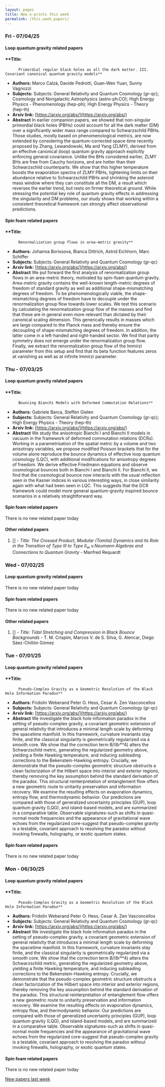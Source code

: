 ```yaml
---
layout: pages
title: New e-prints this week
permalink: /this_week_papers/
---
```




### Fri - 07/04/25

#### Loop quantum gravity related papers

#### **Title:
          Primordial regular black holes as all the dark matter. III. Covariant canonical quantum gravity models**
 - **Authors:** Marco Calzà, Davide Pedrotti, Guan-Wen Yuan, Sunny Vagnozzi
 - **Subjects:** Subjects:
General Relativity and Quantum Cosmology (gr-qc); Cosmology and Nongalactic Astrophysics (astro-ph.CO); High Energy Physics - Phenomenology (hep-ph); High Energy Physics - Theory (hep-th)
 - **Arxiv link:** [https://arxiv.org/abs/](https://arxiv.org/abs/)
 - **Abstract**
 In earlier companion papers, we showed that non-singular primordial black holes (PBHs) could account for all the dark matter (DM) over a significantly wider mass range compared to Schwarzschild PBHs. Those studies, mostly based on phenomenological metrics, are now extended by considering the quantum-corrected space-time recently proposed by Zhang, Lewandowski, Ma and Yang (ZLMY), derived from an effective canonical (loop) quantum gravity approach explicitly enforcing general covariance. Unlike the BHs considered earlier, ZLMY BHs are free from Cauchy horizons, and are hotter than their Schwarzschild counterparts. We show that this higher temperature boosts the evaporation spectra of ZLMY PBHs, tightening limits on their abundance relative to Schwarzschild PBHs and shrinking the asteroid mass window where they can constitute all the DM, a result which reverses the earlier trend, but rests on firmer theoretical ground. While stressing the potential key role of quantum gravity effects in addressing the singularity and DM problems, our study shows that working within a consistent theoretical framework can strongly affect observational predictions. 

#### Spin foam related papers

#### **Title:
          Renormalization group flows in area-metric gravity**
 - **Authors:** Johanna Borissova, Bianca Dittrich, Astrid Eichhorn, Marc Schiffer
 - **Subjects:** Subjects:
General Relativity and Quantum Cosmology (gr-qc)
 - **Arxiv link:** [https://arxiv.org/abs/](https://arxiv.org/abs/)
 - **Abstract**
 We put forward the first analysis of renormalization group flows in an area-metric theory, motivated by spin-foam quantum gravity. Area-metric gravity contains the well-known length-metric degrees of freedom of standard gravity as well as additional shape-mismatching degrees of freedom. To be phenomenologically viable, the shape-mismatching degrees of freedom have to decouple under the renormalization group flow towards lower scales. We test this scenario by calculating the renormalization group flow of the masses and find that these are in general even more relevant than dictated by their canonical scaling dimension. This generically results in masses which are large compared to the Planck mass and thereby ensure the decoupling of shape-mismatching degrees of freedom. In addition, the latter come in a left-handed and right-handed sector. We find that parity symmetry does not emerge under the renormalization group flow. Finally, we extract the renormalization group flow of the Immirzi parameter from this setup and find that its beta function features zeros at vanishing as well as at infinite Immirzi parameter. 

### Thu - 07/03/25

#### Loop quantum gravity related papers

#### **Title:
          Bouncing Bianchi Models with Deformed Commutation Relations**
 - **Authors:** Gabriele Barca, Steffen Gielen
 - **Subjects:** Subjects:
General Relativity and Quantum Cosmology (gr-qc); High Energy Physics - Theory (hep-th)
 - **Arxiv link:** [https://arxiv.org/abs/](https://arxiv.org/abs/)
 - **Abstract**
 We study the anisotropic Bianchi I and Bianchi II models in vacuum in the framework of deformed commutation relations (DCRs). Working in a parametrisation of the spatial metric by a volume and two anisotropy variables, we propose modified Poisson brackets that for the volume alone reproduce the bounce dynamics of effective loop quantum cosmology (LQC), with additional modifications for anisotropy degrees of freedom. We derive effective Friedmann equations and observe cosmological bounces both in Bianchi I and Bianchi II. For Bianchi II, we find that the cosmological bounce now interacts with the usual reflection seen in the Kasner indices in various interesting ways, in close similarity again with what had been seen in LQC. This suggests that the DCR framework could model more general quantum-gravity inspired bounce scenarios in a relatively straightforward way. 

#### Spin foam related papers

There is no new related paper today 



#### Other related papers

1. [[]](https://arxiv.org/abs/) - *Title:
          The Crossed Product, Modular (Tomita) Dynamics and its Role in the Transition of Type $III$ to Type $II_{\infty}$ v.Neumann Algebras and Connections to Quantum Gravity* - Manfred Requardt



### Wed - 07/02/25

#### Loop quantum gravity related papers

There is no new related paper today 

#### Spin foam related papers

There is no new related paper today 



#### Other related papers

1. [[]](https://arxiv.org/abs/) - *Title:
          Tidal Stretching and Compression in Black Bounce Backgrounds* - T. M. Crispim, Marcos V. de S. Silva, G. Alencar, Diego Sáez-Chillón Gómez



### Tue - 07/01/25

#### Loop quantum gravity related papers

#### **Title:
          Pseudo-Complex Gravity as a Geometric Resolution of the Black Hole Information Paradox**
 - **Authors:** Fridolin Weberand Peter O. Hess, Cesar A. Zen Vasconcellos
 - **Subjects:** Subjects:
General Relativity and Quantum Cosmology (gr-qc)
 - **Arxiv link:** [https://arxiv.org/abs/](https://arxiv.org/abs/)
 - **Abstract**
 We investigate the black hole information paradox in the setting of pseudo-complex gravity, a covariant geometric extension of general relativity that introduces a minimal length scale by deforming the spacetime manifold. In this framework, curvature invariants stay finite, and the classical singularity is geometrically regularized via a smooth core. We show that the correction term B/(6r**4) alters the Schwarzschild metric, generating the regularized geometry above, yielding a finite Hawking temperature, and inducing subleading corrections to the Bekenstein-Hawking entropy. Crucially, we demonstrate that the pseudo-complex geometric structure obstructs a clean factorization of the Hilbert space into interior and exterior regions, thereby removing the key assumption behind the standard derivation of the paradox. This structural reinterpretation of entanglement flow offers a new geometric route to unitarity preservation and information recovery. We examine the resulting effects on evaporation dynamics, entropy flow, and thermodynamic behavior. Our predictions are compared with those of generalized uncertainty principles (GUP), loop quantum gravity (LQG), and island-based models, and are summarized in a comparative table. Observable signatures-such as shifts in quasi-normal mode frequencies and the appearance of gravitational wave echoes from the regularized core-suggest that pseudo-complex gravity is a testable, covariant approach to resolving the paradox without invoking firewalls, holography, or exotic quantum states. 

#### Spin foam related papers

There is no new related paper today 

### Mon - 06/30/25

#### Loop quantum gravity related papers

#### **Title:
          Pseudo-Complex Gravity as a Geometric Resolution of the Black Hole Information Paradox**
 - **Authors:** Fridolin Weberand Peter O. Hess, Cesar A. Zen Vasconcellos
 - **Subjects:** Subjects:
General Relativity and Quantum Cosmology (gr-qc)
 - **Arxiv link:** [https://arxiv.org/abs/](https://arxiv.org/abs/)
 - **Abstract**
 We investigate the black hole information paradox in the setting of pseudo-complex gravity, a covariant geometric extension of general relativity that introduces a minimal length scale by deforming the spacetime manifold. In this framework, curvature invariants stay finite, and the classical singularity is geometrically regularized via a smooth core. We show that the correction term B/(6r**4) alters the Schwarzschild metric, generating the regularized geometry above, yielding a finite Hawking temperature, and inducing subleading corrections to the Bekenstein-Hawking entropy. Crucially, we demonstrate that the pseudo-complex geometric structure obstructs a clean factorization of the Hilbert space into interior and exterior regions, thereby removing the key assumption behind the standard derivation of the paradox. This structural reinterpretation of entanglement flow offers a new geometric route to unitarity preservation and information recovery. We examine the resulting effects on evaporation dynamics, entropy flow, and thermodynamic behavior. Our predictions are compared with those of generalized uncertainty principles (GUP), loop quantum gravity (LQG), and island-based models, and are summarized in a comparative table. Observable signatures-such as shifts in quasi-normal mode frequencies and the appearance of gravitational wave echoes from the regularized core-suggest that pseudo-complex gravity is a testable, covariant approach to resolving the paradox without invoking firewalls, holography, or exotic quantum states. 

#### Spin foam related papers

There is no new related paper today 




[New papers last week]({{site.url}}/archived/weekly/pre-prints/2025/06/30/archived_weekly_papers.html)